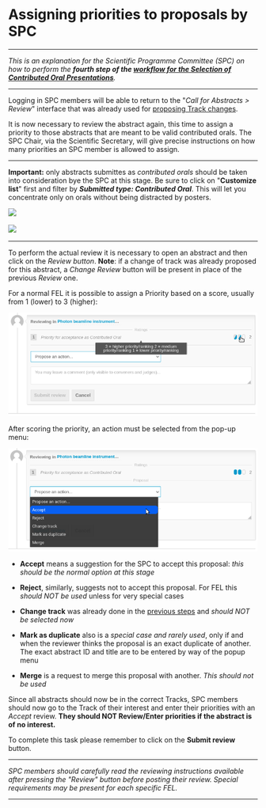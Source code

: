 # Assigning priorities to proposals by SPC

---

*This is an explanation for the Scientific Programme Committee (SPC) on how to perform the **fourth step of the [workflow for the Selection of Contributed Oral Presentations](intro.md#normal-ipac-workflow)**.*

---

Logging in SPC members will be able to return to the "*Call for Abstracts > Review*" interface that was already used for [proposing Track changes](SPCtrackreview.md).

It is now necessary to review the abstract again, this time to assign a priority to those abstracts that are meant to be valid contributed orals. The SPC Chair, via the Scientific Secretary, will give precise instructions on how many priorities an SPC member is allowed to assign.

---

**Important:** only abstracts submittes as *contributed orals* should be taken into consideration bye the SPC at this stage. Be sure to click on "**Customize list**" first and filter by ***Submitted type: Contributed Oral***. This will let you concentrate only on orals without being distracted by posters.

![](../InvitedOrals/img/abstracts_list_customisation-reviewer1.png)

![](../InvitedOrals/img/abstracts_list_customisation-reviewer2.png)

---

To perform the actual review it is necessary to open an abstract and then click on the *Review button*. **Note**: if a change of track was already proposed for this abstract, a *Change Review* button will be present in place of the previous *Review* one.

For a normal FEL it is possible to assign a Priority based on a score, usually from 1 (lower) to 3 (higher): 

![](img/ratings.png)

After scoring the priority, an action must be selected from the pop-up menu:

![](img/action.png)

- **Accept** means a suggestion for the SPC to accept this proposal: *this should be the normal option at this stage*

- **Reject**, similarly, suggests not to accept this proposal. For FEL this *should NOT be used* unless for very special cases

- **Change track** was already done in the [previous steps](SPCtrackreview.md) and *should NOT be selected now*

- **Mark as duplicate** also is a *special case and rarely used*, only if and when the reviewer thinks the proposal is an exact duplicate of another. The exact abstract ID and title are to be entered by way of the popup menu

- **Merge** is a request to merge this proposal with another. *This should not be used*

Since all abstracts should now be in the correct Tracks, SPC members should now go to the Track of their interest and enter their priorities with an *Accept* review. **They should NOT Review/Enter priorities if the abstract is of no interest.**

To complete this task please remember to click on the **Submit review** button.

---

*SPC members should carefully read the reviewing instructions available after pressing the "Review" button before posting their review. Special requirements may be present for each specific FEL.*

---
